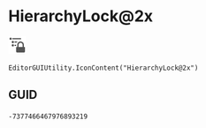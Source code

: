 # HierarchyLock@2x
![](/img/HierarchyLock@2x.png)

``` CSharp
EditorGUIUtility.IconContent("HierarchyLock@2x")
```
## GUID
```
-7377466467976893219
```
